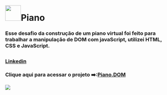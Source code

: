 <h1><img src="https://raw.githubusercontent.com/gist/CamysN/75b7251a26ce59b575472e1c21820969/raw/d94a4cd337722c50c3cb8c3cc18e47b6e51a9761/logo.Piano.svg" width="50px"/>Piano</h1>
<h3>Esse desafio da construção de um piano virtual foi feito para trabalhar a manipulação de DOM com javaScript, utilizei HTML, CSS e JavaScript.</h3>
  
##
<h3><a href="https://www.linkedin.com/feed/update/urn:li:activity:7195965510528757761/" >Linkedin</a></h3>  
<h3>Clique aqui para acessar o projeto ➡️:<a href="https://camysn.github.io/Piano.DOM/">Piano.DOM</h3>
<img src="https://raw.githubusercontent.com/gist/CamysN/6a33540753d55677039577bc8617ac2f/raw/b1f6876bacc2957ebeccf426c1d942d81d61c57b/Piano.DOM.svg"/>
